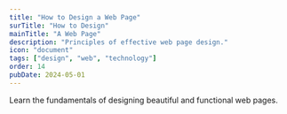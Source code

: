 ```yaml
---
title: "How to Design a Web Page"
surTitle: "How to Design"
mainTitle: "A Web Page"
description: "Principles of effective web page design."
icon: "document"
tags: ["design", "web", "technology"]
order: 14
pubDate: 2024-05-01
---
```


Learn the fundamentals of designing beautiful and functional web pages.
